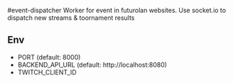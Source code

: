 #event-dispatcher
Worker for event in futurolan websites. Use socket.io to dispatch new streams & toornament results

## Env
* PORT (default: 8000)
* BACKEND_API_URL (default: http://localhost:8080)
* TWITCH_CLIENT_ID